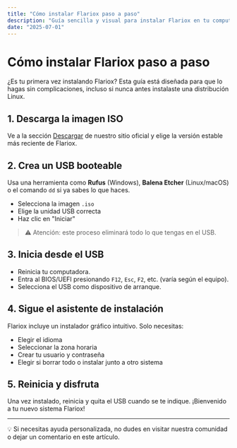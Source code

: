 ```yaml
---
title: "Cómo instalar Flariox paso a paso"
description: "Guía sencilla y visual para instalar Flariox en tu computadora."
date: "2025-07-01"
---
```


# Cómo instalar Flariox paso a paso

¿Es tu primera vez instalando Flariox? Esta guía está diseñada para que lo hagas sin complicaciones, incluso si nunca antes instalaste una distribución Linux.

## 1. Descarga la imagen ISO

Ve a la sección [Descargar](#download) de nuestro sitio oficial y elige la versión estable más reciente de Flariox.

## 2. Crea un USB booteable

Usa una herramienta como **Rufus** (Windows), **Balena Etcher** (Linux/macOS) o el comando `dd` si ya sabes lo que haces.

- Selecciona la imagen `.iso`
- Elige la unidad USB correcta
- Haz clic en "Iniciar"

> ⚠️ Atención: este proceso eliminará todo lo que tengas en el USB.

## 3. Inicia desde el USB

- Reinicia tu computadora.
- Entra al BIOS/UEFI presionando `F12`, `Esc`, `F2`, etc. (varía según el equipo).
- Selecciona el USB como dispositivo de arranque.

## 4. Sigue el asistente de instalación

Flariox incluye un instalador gráfico intuitivo. Solo necesitas:

- Elegir el idioma
- Seleccionar la zona horaria
- Crear tu usuario y contraseña
- Elegir si borrar todo o instalar junto a otro sistema

## 5. Reinicia y disfruta

Una vez instalado, reinicia y quita el USB cuando se te indique. ¡Bienvenido a tu nuevo sistema Flariox!

---

💡 Si necesitas ayuda personalizada, no dudes en visitar nuestra comunidad o dejar un comentario en este artículo.
